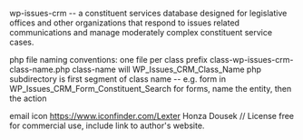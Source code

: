 wp-issues-crm -- a constituent services database designed for legislative offices and other organizations that respond to issues related communications
and manage moderately complex constituent service cases.

php file naming conventions:
	one file per class
	prefix class-wp-issues-crm-class-name.php
	class-name will WP_Issues_CRM_Class_Name
	php subdirectory is first segment of class name -- e.g. form in WP_Issues_CRM_Form_Constituent_Search
		for forms, name the entity, then the action
		
		
email icon https://www.iconfinder.com/Lexter
Honza Dousek // License free for commercial use, include link to author's website.		




	  	
